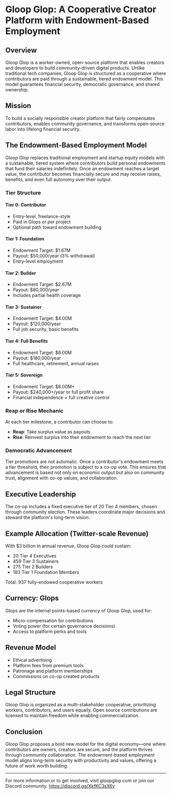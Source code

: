 # Gloop Glop: A Cooperative Creator Platform with Endowment-Based Employment

## Overview
Gloop Glop is a worker-owned, open-source platform that enables creators and developers to build community-driven digital products. Unlike traditional tech companies, Gloop Glop is structured as a cooperative where contributors are paid through a sustainable, tiered endowment model. This model guarantees financial security, democratic governance, and shared ownership.

## Mission
To build a socially responsible creator platform that fairly compensates contributors, enables community governance, and transforms open-source labor into lifelong financial security.

## The Endowment-Based Employment Model
Gloop Glop replaces traditional employment and startup equity models with a sustainable, tiered system where contributors build personal endowments that fund their salaries indefinitely. Once an endowment reaches a target value, the contributor becomes financially secure and may receive raises, benefits, and even full autonomy over their output.

### Tier Structure

#### Tier 0: Contributor
- Entry-level, freelance-style
- Paid in Glops or per project
- Optional path toward endowment building

#### Tier 1: Foundation
- Endowment Target: $1.67M
- Payout: $50,000/year (3% withdrawal)
- Entry-level employment

#### Tier 2: Builder
- Endowment Target: $2.67M
- Payout: $80,000/year
- Includes partial health coverage

#### Tier 3: Sustainer
- Endowment Target: $4.00M
- Payout: $120,000/year
- Full job security, basic benefits

#### Tier 4: Full Benefits
- Endowment Target: $6.00M
- Payout: $180,000/year
- Full healthcare, retirement, annual raises

#### Tier 5: Sovereign
- Endowment Target: $8.00M+
- Payout: $240,000+/year or full profit share
- Financial independence + full creative control

### Reap or Rise Mechanic
At each tier milestone, a contributor can choose to:
- **Reap**: Take surplus value as payouts
- **Rise**: Reinvest surplus into their endowment to reach the next tier

### Democratic Advancement
Tier promotions are not automatic. Once a contributor's endowment meets a tier threshold, their promotion is subject to a co-op vote. This ensures that advancement is based not only on economic output but also on community trust, alignment with co-op values, and collaboration.

## Executive Leadership
The co-op includes a fixed executive tier of 20 Tier 4 members, chosen through community election. These leaders coordinate major decisions and steward the platform's long-term vision.

## Example Allocation (Twitter-scale Revenue)
With $3 billion in annual revenue, Gloop Glop could sustain:
- 20 Tier 4 Executives
- 459 Tier 3 Sustainers
- 275 Tier 2 Builders
- 183 Tier 1 Foundation Members

Total: 937 fully-endowed cooperative workers

## Currency: Glops
Glops are the internal points-based currency of Gloop Glop, used for:
- Micro-compensation for contributions
- Voting power (for certain governance decisions)
- Access to platform perks and tools

## Revenue Model
- Ethical advertising
- Platform fees from premium tools
- Patronage and platform memberships
- Commissions on co-op created products

## Legal Structure
Gloop Glop is organized as a multi-stakeholder cooperative, prioritizing workers, contributors, and users equally. Open source contributions are licensed to maintain freedom while enabling commercialization.

## Conclusion
Gloop Glop proposes a bold new model for the digital economy—one where contributors are owners, creators are secure, and the platform thrives through community collaboration. The endowment-based employment model aligns long-term security with productivity and values, offering a future of work worth building.

---

For more information or to get involved, visit gloopglop.com or join our Discord community. https://discord.gg/XkfKC3sX6y


